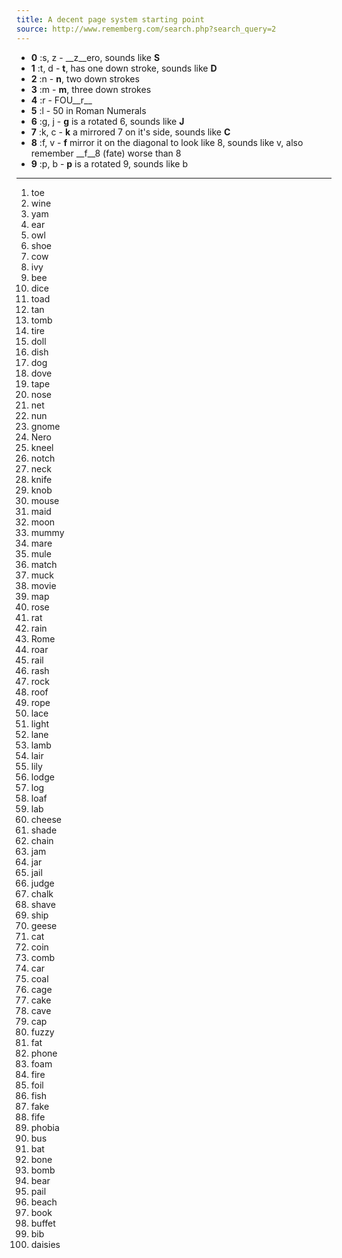 ```yaml
---
title: A decent page system starting point
source: http://www.rememberg.com/search.php?search_query=2
---
```


- __0__ :s, z - __z__ero, sounds like __S__
- __1__ :t, d - __t__, has one down stroke, sounds like __D__
- __2__ :n - __n__, two down strokes
- __3__ :m - __m__, three down strokes
- __4__ :r - FOU__r__
- __5__ :l - 50 in Roman Numerals
- __6__ :g, j - __g__ is a rotated 6, sounds like __J__
- __7__ :k, c - __k__ a mirrored 7 on it's side, sounds like __C__
- __8__ :f, v - __f__ mirror it on the diagonal to look like 8, sounds like v, also remember __f__8 (fate) worse than 8
- __9__ :p, b - __p__ is a rotated 9, sounds like b

---

001. toe
002. wine
003. yam
004. ear
005. owl
006. shoe
007. cow
008. ivy
009. bee
010. dice
011. toad
012. tan
013. tomb
014. tire
015. doll
016. dish
017. dog
018. dove
019. tape
020. nose
021. net
022. nun
023. gnome
024. Nero
025. kneel
026. notch
027. neck
028. knife
029. knob
030. mouse
031. maid
032. moon
033. mummy
034. mare
035. mule
036. match
037. muck
038. movie
039. map
040. rose
041. rat
042. rain
043. Rome
044. roar
045. rail
046. rash
047. rock
048. roof
049. rope
050. lace
051. light
052. lane
053. lamb
054. lair
055. lily
056. lodge
057. log
058. loaf
059. lab
060. cheese
061. shade
062. chain
063. jam
064. jar
065. jail
066. judge
067. chalk
068. shave
069. ship
070. geese
071. cat
072. coin
073. comb
074. car
075. coal
076. cage
077. cake
078. cave
079. cap
080. fuzzy
081. fat
082. phone
083. foam
084. fire
085. foil
086. fish
087. fake
088. fife
089. phobia
090. bus
091. bat
092. bone
093. bomb
094. bear
095. pail
096. beach
097. book
098. buffet
099. bib
100. daisies